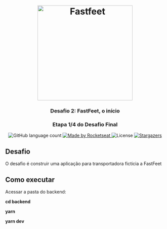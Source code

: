 <h1 align="center">
  <img alt="Fastfeet" title="Fastfeet" src="https://raw.githubusercontent.com/Rocketseat/bootcamp-gostack-desafio-02/master/.github/logo.png" width="300px" />
</h1>

<h3 align="center">
  Desafio 2: FastFeet, o início
</h3>

<h3 align="center">
  Etapa 1/4 do Desafio Final
</h3>

<p align="center">
  <img alt="GitHub language count" src="https://img.shields.io/github/languages/count/DaniloSouza19/fastfeet?color=%2304D361">

  <a href="https://rocketseat.com.br">
    <img alt="Made by Rocketseat" src="https://img.shields.io/badge/made%20by-DaniloSouza19-%2304D361">
  </a>

  <img alt="License" src="https://img.shields.io/badge/license-MIT-%2304D361">

  <a href="https://github.com/Rocketseat/bootcamp-gostack-desafio-02/stargazers">
    <img alt="Stargazers" src="https://img.shields.io/github/stars/DaniloSouza19/fastfeet?style=social">
  </a>
</p>

## Desafio
<p>O desafio é construir uma aplicação para transportadora ficticia a FastFeet</p>

## Como executar
<p>Acessar a pasta do backend:</p>
 <p><strong> cd backend</strong></p>
<p><strong>yarn</strong></p>
<p><strong>yarn dev</strong></p>